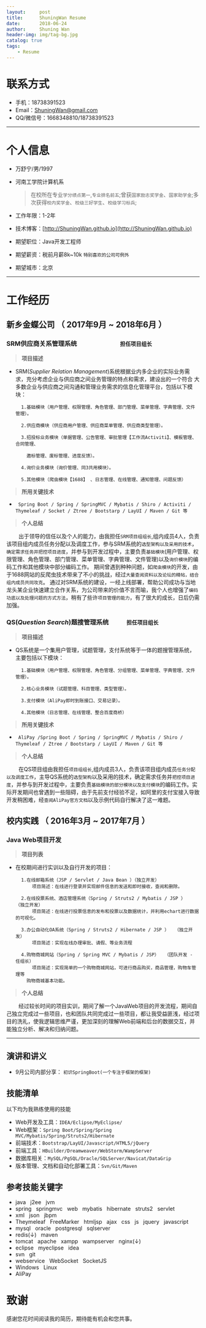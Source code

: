 ```yaml
---
layout:     post
title:      ShuningWan Resume
date:       2018-06-24
author:     Shuning Wan
header-img: img/tag-bg.jpg
catalog: true
tags:
    - Resume
---
```

# 联系方式
- 手机：18738391523
- Email：ShuningWan@gmail.com
- QQ/微信号：1668348810/18738391523

---

# 个人信息

 - 万舒宁/男/1997
 - 河南工学院计算机系 
 
    >在校所在专业```学分绩点第一```,```专业排名前五```;曾获```国家励志奖学金```、```国家助学金```;多次获得```校内奖学金```、```校级三好学生```、```校级学习标兵```;
 - 工作年限：1-2年
 - 技术博客：[http://ShuningWan.github.io](http://ShuningWan.github.io)
 - 期望职位：Java开发工程师
 - 期望薪资：税前月薪8k~10k ```特别喜欢的公司可例外```
 - 期望城市：北京

---

# 工作经历

## 新乡金蝶公司 （ 2017年9月 ~ 2018年6月 ）

### **SRM**供应商关系管理系统 &nbsp;&nbsp;&nbsp;&nbsp;&nbsp;&nbsp;&nbsp;&nbsp;&nbsp;&nbsp;&nbsp;&nbsp;&nbsp;&nbsp;&nbsp;&nbsp;&nbsp;&nbsp;&nbsp;&nbsp;&nbsp;&nbsp;&nbsp;&nbsp;&nbsp;&nbsp;&nbsp;&nbsp;````担任项目组长````
>**项目描述**

- SRM(*Supplier Relation Management*)系统根据业内多企业的实际业务需求，充分考虑企业与供应商之间业务管理的特点和需求，建设出的一个符合
大多数企业与供应商之间沟通和管理业务需求的信息化管理平台，包括以下模块：

        1.基础模块（用户管理、权限管理、角色管理、部门管理、菜单管理、字典管理、文件管理）。
        
        2.供应商模块（供应商用户管理、供应商菜单管理、供应商类型管理）。
        
        3.招投标业务模块（单据管理、公告管理、审批管理【工作流Activiti】、模板管理、合同管理、
          
          邀标管理、废标管理、进度反馈）。
       
        4.询价业务模块（询价管理、同3共用模块）。
        
        5.其他模块（爬虫模块【1688】 、日志管理、在线管理、通知管理、问题反馈）
        
>**所用关键技术**

- ``` Spring Boot / Spring / SpringMVC / Mybatis / Shiro / Activiti / Thymeleaf / Socket / Ztree / Bootstarp / LayUI / Maven / Git 等```

>**个人总结**
    
&nbsp;&nbsp;&nbsp;&nbsp;&nbsp;&nbsp;&nbsp;&nbsp;出于领导的信任以及个人的能力，由我担任```SRM项目组组长```,组内成员4人，负责该项目组内成员任务分配以及调度工作，参与SRM系统的```选型架构以及采用的技术```，```确定需求任务并把控项目进度```，并参与到开发过程中，主要负责```基础模块```(用户管理、权限管理、角色管理、部门管理、菜单管理、字典管理、文件管理)以及```询价模块```的编码工作和其他模块中部分编码工作。
期间曾遇到种种问题，如```爬虫模块```的开发，由于1688网站的反爬虫技术带来了不小的挑战，经过```大量查阅资料以及论坛的精帖，结合组内成员共同攻克```。
通过对SRM系统的建设，一经上线部署，帮助公司成功与当地龙头某企业快速建立合作关系，为公司带来的价值不言而喻，我个人也增强了```编码功底以及处理问题的方式方法```，稍有了些许```项目管理的能力```，有了很大的成长，日后仍需加强。
    

### **QS**(*Question Search*)题搜管理系统 &nbsp;&nbsp;&nbsp;&nbsp;&nbsp;&nbsp;&nbsp;&nbsp;&nbsp;&nbsp;&nbsp;````担任项目组长````
>**项目描述**

- QS系统是一个集用户管理，试题管理，支付系统等于一体的题搜管理系统，主要包括以下模块：

        1.基础模块（用户管理、权限管理、角色管理、分组管理、菜单管理、字典管理、文件管理）。
        
        2.核心业务模块（试题管理、科目管理、类型管理）。
       
        3.支付模块（AliPay即时到账接口、交易记录）。
        
        4.其他模块（日志管理、在线管理、整合百度商桥）
        
>**所用关键技术**

- ``` AliPay /Spring Boot / Spring / SpringMVC / Mybatis / Shiro / Thymeleaf / Ztree / Bootstarp / LayUI / Maven / Git 等```

>**个人总结**

&nbsp;&nbsp;&nbsp;&nbsp;&nbsp;&nbsp;&nbsp;&nbsp;在QS项目组由我担任```项目组组长```,组内成员3人，负责该项目组内成员```任务分配以及调度工作```，主导QS系统的```选型架构```以及采用的技术，确定需求任务并```把控项目进度```，并参与到开发过程中，主要负责```基础模块的部分模块以及支付模块```的编码工作。实际开发期间也曾遇到一些阻碍，由于先前支付经验不足，如阿里的支付宝接入导致开发稍困难，经```查阅AliPay官方文档```以及示例代码自行解决了这一难题。


 
## 校内实践 （ 2016年3月 ~ 2017年7月 ）

### **Java Web项目开发**
>**项目列表**

- 在校期间进行实训以及自行开发的项目：

        1.在线邮箱系统（JSP / Servlet / Java Bean ）（独立开发）
            项目简述：在线进行登录并实现邮件信息的发送和即时接收，查阅和删除。
        
        2.在线投票系统、酒店管理系统（Spring / Struts2 / Mybatis / JSP ）  （独立开发）
            项目简述：在线进行投票信息的发布和投票以及数据统计，并利用echart进行数据的可视化。
        
        3.办公自动化OA系统（Spring / Struts2 / Hibernate / JSP ）  （独立开发）
            项目简述：实现在线办理审批、请假、等业务流程
        
        4.购物商城网站（Spring / Spring MVC / Mybatis / JSP）  （团队开发 - 任组长）
            项目简述：实现简单的一个购物商城网站，可进行商品购买，商品管理，购物车管理等
          购物商城基本功能。
        
>**个人总结**

&nbsp;&nbsp;&nbsp;&nbsp;&nbsp;&nbsp;&nbsp;&nbsp;经过较长时间的项目实训，期间了解一个JavaWeb项目的开发流程，期间自己独立完成过一些项目，也和团队共同完成过一些项目，都让我受益匪浅，经过项目的洗礼，使我逻辑思维严谨，更加深刻的理解Web前端和后台的数据交互，并能独立分析、解决和归纳问题。


---

## 演讲和讲义

 - 9月公司内部分享：  ```初识SpringBoot(一个专注于框架的框架)```
 
## 技能清单
以下均为我熟练使用的技能

- Web开发及工具：```IDEA/Eclipse/MyEclipse/```
- Web框架：```Spring Boot/Spring/Spring MVC/Mybatis/Spring/Struts2/Hibernate```
- 前端技术：```Bootstrap/LayUI/Javascript/HTML5/jQuery```
- 前端工具：```HBuilder/Dreamweaver/WebStorm/WampServer```
- 数据库相关：```MySQL/PgSQL/Oracle/SQLServer/Navicat/DataGrip```
- 版本管理、文档和自动化部署工具：```Svn/Git/Maven```

## 参考技能关键字

- java &nbsp; j2ee &nbsp; jvm
- spring &nbsp; springmvc &nbsp; web &nbsp; mybatis &nbsp; hibernate &nbsp; struts2 &nbsp; servlet
- xml &nbsp; json &nbsp; jbpm
- Theymeleaf &nbsp; FreeMarker &nbsp; htmljsp &nbsp; ajax &nbsp; css &nbsp; js &nbsp; jquery &nbsp; javascript
- mysql &nbsp; oracle &nbsp; postgresql &nbsp; sqlserver
- redis(↓) &nbsp; maven
- tomcat &nbsp; apache &nbsp; xampp &nbsp; wampserver &nbsp; nginx(↓)
- eclipse &nbsp; myeclipse &nbsp; idea
- svn &nbsp; git
- webservice &nbsp; WebSocket &nbsp; SocketJS
- Windows &nbsp; Linux
- AliPay

# 致谢
感谢您花时间阅读我的简历，期待能有机会和您共事。
